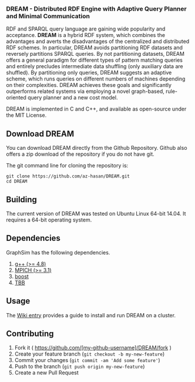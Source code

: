 ### DREAM - Distributed RDF Engine with Adaptive Query Planner and Minimal Communication

RDF and SPARQL query language are gaining wide popularity and acceptance. **DREAM** is a hybrid RDF system, which combines the advantages and averts the disadvantages of the centralized and distributed RDF schemes. In particular, DREAM avoids partitioning RDF datasets and reversely partitions SPARQL queries. By not partitioning datasets, DREAM offers a general paradigm for different types of pattern matching queries and entirely precludes intermediate data shuffling (only auxiliary data are shuffled). By partitioning only queries, DREAM suggests an adaptive scheme, which runs queries on different numbers of machines depending on their complexities. DREAM achieves these goals and significantly outperforms related systems via employing a novel graph-based, rule-oriented query planner and a new cost model.

DREAM is implemented in C and C++, and available as open-source under the MIT License.

Download DREAM
----------------------

You can download DREAM directly from the Github Repository. Github also offers a zip download of the repository if you do not have git.

The git command line for cloning the repository is:
```
git clone https://github.com/az-hasan/DREAM.git
cd DREAM
```


Building
------------------
The current version of DREAM was tested on Ubuntu Linux 64-bit 14.04. It requires a 64-bit operating system. 
 
 
Dependencies
------------------

GraphSim has the following dependencies.

1. [g++ (>= 4.8)](https://gcc.gnu.org/gcc-4.8/)
2. [MPICH (>= 3.1)](https://www.mpich.org/downloads/)
3. [boost](http://www.boost.org/)
4. [TBB](https://www.threadingbuildingblocks.org/) 


Usage 
----------------
The [Wiki entry](https://github.com/az-hasan/DREAM/wiki) provides a guide to install and run DREAM on a cluster.


Contributing
-------------------
1. Fork it ( https://github.com/[my-github-username]/DREAM/fork )
2. Create your feature branch (`git checkout -b my-new-feature`)
3. Commit your changes (`git commit -am 'Add some feature'`)
4. Push to the branch (`git push origin my-new-feature`)
5. Create a new Pull Request
